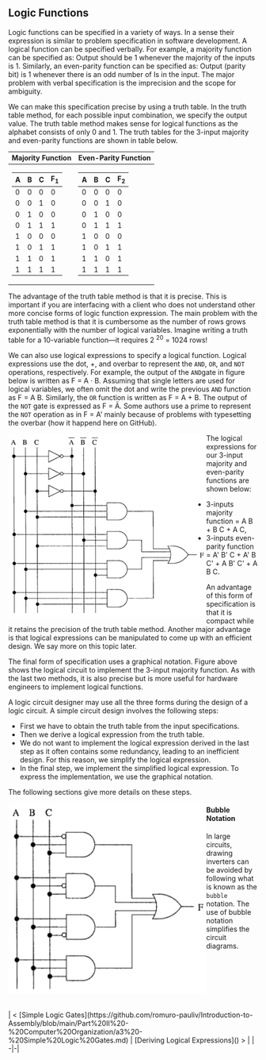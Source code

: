 ## Logic Functions

Logic functions can be specified in a variety of ways. In a sense their expression is similar to problem specification in software development. A logical function can be specified verbally. For example, a majority function can be specified as: Output should be 1 whenever the majority of the inputs is 1. Similarly, an even-parity function can be specified as: Output (parity bit) is 1 whenever there is an odd number of Is in the input. The major problem with verbal specification is the imprecision and the scope for ambiguity.

We can make this specification precise by using a truth table. In the truth table method, for each possible input combination, we specify the output value. The truth table method makes sense for logical functions as the alphabet consists of only 0 and 1. The truth tables for the 3-input majority and even-parity functions are shown in table below.

| Majority Function | Even-Parity Function |
|-------------------|----------------------|
| <table> <thead> <tr> <th>A</th> <th>B</th> <th>C</th> <th>F<sub>1</sub></th> </tr> <tbody> <tr> <td>0</td> <td>0</td> <td>0</td> <td>0</td> </tr> <tr> <td>0</td> <td>0</td> <td>1</td> <td>0</td> </tr> <tr> <td>0</td> <td>1</td> <td>0</td> <td>0</td> </tr> <tr> <td>0</td> <td>1</td> <td>1</td> <td>1</td> </tr> <tr> <td>1</td> <td>0</td> <td>0</td> <td>0</td> </tr> <tr> <td>1</td> <td>0</td> <td>1</td> <td>1</td> </tr> <tr> <td>1</td> <td>1</td> <td>0</td> <td>1</td> </tr> <tr> <td>1</td> <td>1</td> <td>1</td> <td>1</td> </tr> </tbody> </thead> </table>| <table> <thead> <tr> <th>A</th> <th>B</th> <th>C</th> <th>F<sub>2</sub></th> </tr> <tbody> <tr> <td>0</td> <td>0</td> <td>0</td> <td>0</td> </tr> <tr> <td>0</td> <td>0</td> <td>1</td> <td>0</td> </tr> <tr> <td>0</td> <td>1</td> <td>0</td> <td>0</td> </tr> <tr> <td>0</td> <td>1</td> <td>1</td> <td>1</td> </tr> <tr> <td>1</td> <td>0</td> <td>0</td> <td>0</td> </tr> <tr> <td>1</td> <td>0</td> <td>1</td> <td>1</td> </tr> <tr> <td>1</td> <td>1</td> <td>0</td> <td>1</td> </tr> <tr> <td>1</td> <td>1</td> <td>1</td> <td>1</td> </tr> </tbody> </thead> </table> |

The advantage of the truth table method is that it is precise. This is important if you are interfacing with a client who does not understand other more concise forms of logic function expression. The main problem with the truth table method is that it is cumbersome as the number of rows grows exponentially with the number of logical variables. Imagine writing a truth table for a 10-variable function—it requires 2 <sup>20</sup> = 1024 rows!

We can also use logical expressions to specify a logical function. Logical expressions use the dot, +, and overbar to represent the `AND`, `OR`, and `NOT` operations, respectively. For example, the output of the `AND`gate in figure below is written as F = A <span>&#183;</span> B. Assuming that single letters are used for logical variables, we often omit the dot and write the previous `AND` function as F = A B. Similarly, the `OR` function is written as F = A + B. The output of the `NOT` gate is expressed as F = <span>&Amacr;</span>. Some authors use a prime to represent the `NOT` operation as in F = A' mainly because of problems with typesetting the overbar (how it happend here on GitHub).

<img align="left" src="https://github.com/romuro-pauliv/Introduction-to-Assembly/blob/main/Part%20II%20-%20Computer%20Organization/static/Logical%20circuit%20to%20implement%20the%203-input%20majority%20function.png?raw=true" width=400 alt="Logical circuit to implement the 3-input majority function"/>

The logical expressions for our 3-input majority and even-parity functions are shown below:

- 3-inputs majority function = A B + B C + A C, 
- 3-inputs even-parity function = A' B' C + A' B C' + A B' C' + A B C.

An advantage of this form of specification is that it is compact while it retains the precision of the truth table method. Another major advantage is that logical expressions can be manipulated to come up with an efficient design. We say more on this topic later.

The final form of specification uses a graphical notation. Figure above shows the logical circuit to implement the 3-input majority function. As with the last two methods, it is also precise but is more useful for hardware engineers to implement logical functions.

A logic circuit designer may use all the three forms during the design of a logic circuit. A simple circuit design involves the following steps:

- First we have to obtain the truth table from the input specifications.
- Then we derive a logical expression from the truth table.
- We do not want to implement the logical expression derived in the last step as it often contains some redundancy, leading to an inefficient design. For this reason, we simplify the logical expression.
- In the final step, we implement the simplified logical expression. To express the implementation, we use the graphical notation.

The following sections give more details on these steps.

<img align="left" src="https://github.com/romuro-pauliv/Introduction-to-Assembly/blob/main/Part%20II%20-%20Computer%20Organization/static/Logic%20circuit%20for%20the%203-input%20majority%20function%20using%20the%20bubble%20notation.png?raw=true" width=400 alt="Logical circuit to implement the 3-input majority function"/>

#### Bubble Notation

In large circuits, drawing inverters can be avoided by following what is known as the `bubble` notation. The use of bubble notation simplifies the circuit diagrams.

<br clear="left">
<br>
<br>
| < [Simple Logic Gates](https://github.com/romuro-pauliv/Introduction-to-Assembly/blob/main/Part%20II%20-%20Computer%20Organization/a3%20-%20Simple%20Logic%20Gates.md) | [Deriving Logical Expressions]() > |
| -|-|